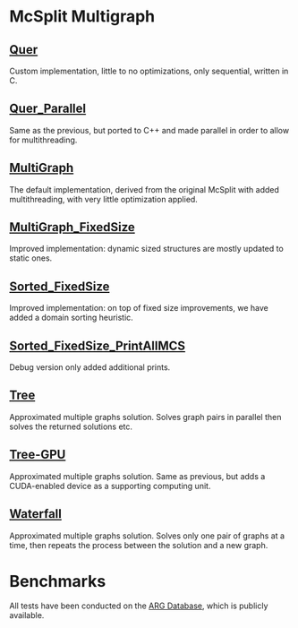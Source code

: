 # McSplit Multigraph

## [Quer](https://github.com/Lorenzo-Cardone/McSplit_Multigraph/tree/Quer)
Custom implementation, little to no optimizations, only sequential, written in C.

## [Quer_Parallel](https://github.com/Lorenzo-Cardone/McSplit_Multigraph/tree/Quer_Parallel)
Same as the previous, but ported to C++ and made parallel in order to allow for multithreading.

## [MultiGraph](https://github.com/Lorenzo-Cardone/McSplit_Multigraph/tree/MultiGraph)
The default implementation, derived from the original McSplit with added multithreading, with very little optimization applied.

## [MultiGraph_FixedSize](https://github.com/Lorenzo-Cardone/McSplit_Multigraph/tree/MultiGraph_FixedSize)
Improved implementation: dynamic sized structures are mostly updated to static ones.

## [Sorted_FixedSize](https://github.com/Lorenzo-Cardone/McSplit_Multigraph/tree/Sorted_FixedSize)
Improved implementation: on top of fixed size improvements, we have added a domain sorting heuristic.

## [Sorted_FixedSize_PrintAllMCS](https://github.com/Lorenzo-Cardone/McSplit_Multigraph/tree/Sorted_FixedSize_PrintAllMCS)
Debug version only added additional prints.

## [Tree](https://github.com/Lorenzo-Cardone/McSplit_Multigraph/tree/Tree)
Approximated multiple graphs solution. Solves graph pairs in parallel then solves the returned solutions etc.

## [Tree-GPU](https://github.com/Lorenzo-Cardone/McSplit_Multigraph/tree/Tree-GPU)
Approximated multiple graphs solution. Same as previous, but adds a CUDA-enabled device as a supporting computing unit.

## [Waterfall](https://github.com/Lorenzo-Cardone/McSplit_Multigraph/tree/Waterfall)
Approximated multiple graphs solution. Solves only one pair of graphs at a time, then repeats the process between the solution and a new graph.

# Benchmarks
All tests have been conducted on the [ARG Database](https://mivia.unisa.it/datasets/graph-database/arg-database/), which is publicly available.
